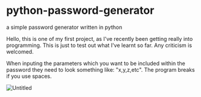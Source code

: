 # python-password-generator
a simple password generator written in python

Hello, this is one of my first project, as I've recently been getting really into programming.
This is just to test out what I've learnt so far.
Any criticism is welcomed.

When inputing the parameters which you want to be included within the password they need to look something like: "x,y,z,etc". The program breaks if you use spaces.


![Untitled](https://user-images.githubusercontent.com/68905668/110913666-1b95ed00-831e-11eb-87e1-d8b4fc724c23.png)


